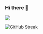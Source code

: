 ### Hi there 👋   

![](https://komarev.com/ghpvc/?username=your-github-username&color=green)

[![GitHub Streak](http://github-readme-streak-stats.herokuapp.com?user=AnnSyh&theme=vue&hide_border=&background=DDDB32)](https://git.io/streak-stats)


<!--
**AnnSyh/AnnSyh** is a ✨ _special_ ✨ repository because its `README.md` (this file) appears on your GitHub profile.

Here are some ideas to get you started:

- 🔭 I’m currently working on ...
- 🌱 I’m currently learning ...
- 👯 I’m looking to collaborate on ...
- 🤔 I’m looking for help with ...
- 💬 Ask me about ...
- 📫 How to reach me: ...
- 😄 Pronouns: ...
- ⚡ Fun fact: ...
-->
